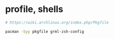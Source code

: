 # profile, shells

```bash
# https://wiki.archlinux.org/index.php/Pkgfile

pacman -Syy pkgfile grml-zsh-config
```
